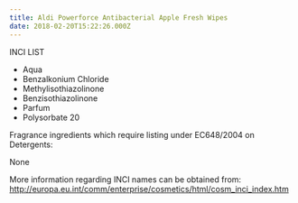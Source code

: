 ```yaml
---
title: Aldi Powerforce Antibacterial Apple Fresh Wipes
date: 2018-02-20T15:22:26.000Z
---
```

INCI LIST

* Aqua
* Benzalkonium Chloride
* Methylisothiazolinone
* Benzisothiazolinone
* Parfum
* Polysorbate 20

Fragrance ingredients which require listing under EC648/2004 on Detergents:

None

More information regarding INCI names can be obtained from: http://europa.eu.int/comm/enterprise/cosmetics/html/cosm_inci_index.htm
